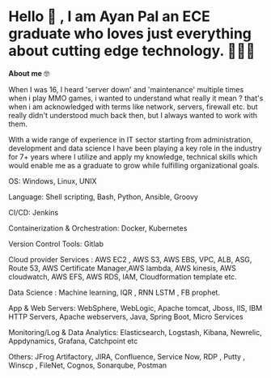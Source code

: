 # Hello 👋 , I am Ayan Pal an ECE graduate who loves just everything about cutting edge technology. 👨🏻‍💻




**About me** 🤓 

When I was 16, I heard 'server down' and 'maintenance' multiple times when i play MMO games, i wanted to understand what really it mean ? that's when i am acknowledged with terms like network, servers, firewall etc. but really didn't understood much back then, but I always wanted to work with them.

With a wide range of experience in IT sector starting from administration, development and data science I have been playing a key role in the industry for 7+ years where I utilize and apply my knowledge, technical skills which would enable me as a graduate to grow while fulfilling organizational goals.


OS: Windows, Linux, UNIX

Language: Shell scripting, Bash, Python, Ansible, Groovy

CI/CD: Jenkins

Containerization & Orchestration: Docker, Kubernetes

Version Control Tools: Gitlab

Cloud provider Services : AWS EC2 , AWS S3, AWS EBS, VPC, ALB, ASG, Route 53, AWS Certificate Manager,AWS lambda, AWS kinesis, AWS cloudwatch, AWS EFS, AWS RDS, IAM, Cloudformation template etc.

Data Science : Machine learning, IQR , RNN LSTM , FB prophet.

App & Web Servers: WebSphere, WebLogic, Apache tomcat, Jboss, IIS, IBM HTTP Servers, Apache webservers, Java, Spring Boot, Micro Services

Monitoring/Log & Data Analytics: Elasticsearch, Logstash, Kibana, Newrelic, Appdynamics, Grafana, Catchpoint etc

Others: JFrog Artifactory, JIRA, Confluence, Service Now, RDP , Putty , Winscp , FileNet, Cognos, Sonarqube, Postman
